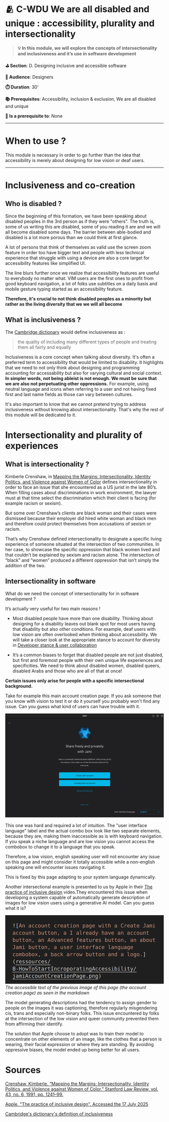 # 🫂 C-WDU We are all disabled and unique : accessibility, plurality and intersectionality

>**💡 In this module, we will explore the concepts of intersectionality and inclusiveness and it’s use in software development**

**⛳️ Section**: D. Designing inclusive and accessible software

**👥 Audience**: Designers

**⏱️ ️Duration**: 30'

**📚 Prerequisites**: Accessibility, inclusion & exclusion, We are all disabled and unique

**📖 Is a prerequisite to**: None

---


# When to use ?

This module is necessary in order to go further than the idea that accessibility is merely about designing for low vision or deaf users.

---

# Inclusiveness and co-creation
## Who is disabled ?

Since the beginning of this formation, we have been speaking about disabled peoples in the 3rd person as if they were "others". The truth is, some of us writing this are disabled, some of you reading it are and we will all become disabled some days. The barrier between able-bodied and disabled is a lot more porous than we could think at first glance.

A lot of persons that think of themselves as valid use the screen zoom feature in order too have bigger text and people with less technical experience that struggle with using a device are also a core target for accessibility features like simplified UI.

The line blurs further once we realize that accessibility features are useful to everybody no matter what. VIM users are the first ones to profit from good keyboard navigation, a lot of folks use subtitles on a daily basis and mobile gesture typing started as an accessibility feature.

**Therefore, it's crucial to not think disabled peoples as a minority but rather as the living diversity that we we will all become**

## What is inclusiveness ?

The [Cambridge dictionary](https://dictionary.cambridge.org/dictionary/english/inclusiveness) would define inclusiveness as :
>the quality of including many different types of people and treating them all fairly and equally

Inclusiveness is a core concept when talking about diversity. It's often a preferred term to accessibility that would be limited to disability. It highlights that we need to not only think about designing and programming accounting for accessability but also for varying cultural and social context. **In simpler words, not being ableist is not enough. We must be sure that we are also not perpetuating other oppressions.** For example, using neutral language and icons when referring to a user and not having fixed first and last name fields as those can vary between cultures.

It's also important to know that we cannot pretend trying to address inclusiveness without knowing about intersectionality. That's why the rest of this module will be dedicated to it.

# Intersectionality and plurality of experiences

## What is intersectionality ?

Kimberle Crenshaw, in [Mapping the Margins: Intersectionality, Identity Politics, and Violence against Women of Color](https://www.jstor.org/stable/1229039) defines intersectionality in order to face an issue that she encountered as a US jurist in the late 80’s. When filling cases about discriminations in work environment, the lawyer must at that time select the discrimination which their client is facing (for example racism or sexism).

But some over Crenshaw’s clients are black woman and their cases were dismissed because their employer did hired white woman and black men and therefore could protect themselves from accusations of sexism or racism.

That’s why Crenshaw defined intersectionality to designate a specific living experience of someone situated at the intersection of two communities. In her case, to showcase the specific oppression that black women lived and that couldn’t be explained by sexism and racism alone. The intersection of “black” and “women” produced a different oppression that isn’t simply the addition of the two.

## Intersectionality in software

What do we need the concept of intersectionality for in software development ?

It’s actually very useful for two main reasons !

- Most disabled people have more than one disability. Thinking about designing for a disability leaves out blank spot for most users having that disability but also other conditions. For example, deaf users with low vision are often overlooked when thinking about accessibility. We will take a closer look at the appropriate stance to account for diversity in [Developer stance & user collaboration](B-DSU.md)

- It’s a common biases to forget that disabled people are not just disabled, but first and foremost people with their own unique life experiences and specificities. We need to think about disabled women, disabled queers, disabled Arabs and those who are all of that at once!

**Certain issues only arise for people with a specific intersectional background.**

Take for example this main account creation page. If you ask someone that you know with vision to test it or do it yourself you probably won't find any issue. Can you guess what kind of users can have trouble with it.

![A screenshot of an account creation page with a Create Jami account button, a I already have an account button, an Advanced features button, an about Jami button, a user interface language combobox, a back arrow button and a logo.](ressources/B-HowToStartIncroporatingAccessibility/jamiAccountCreationPage.png)

This one was hard and required a lot of intuition. The "user interface language" label and the actual combo box look like two separate elements, because they are, making them inaccessible as is with keyboard navigation. If you speak a niche language and are low vision you cannot access the combobox to change it to a language that you speak.

Therefore, a low vision, english speaking user will not encounter any issue on this page and might consider it totally accessible while a non-english speaking one will encounter issues navigating it.

This is fixed by this page adapting to your system language dynamically.

Another intersectional example is presented to us by Apple in their [The practice of inclusive design](https://developer.apple.com/videos/play/wwdc2021/10275/) video.They encountered this issue when developing a system capable of automatically generate description of images for low vision users using a generative AI model. Can you guess what it is?

![The accessible text of the previous image of this page (the account creation page) as seen in the markdown](ressources/B-HowToStartIncroporatingAccessibility/accessibleDescription.png)
*The accessible text of the previous image of this page (the account creation page) as seen in the markdown*

The model generating descriptions had the tendency to assign gender to people on the images it was captioning, therefore regularly misgendering cis, trans and especially non-binary folks. This issue encountered by folks at the intersection of the low vision and queer community prevented them from affirming their identify.

The solution that Apple choose to adopt was to train their model to concentrate on other elements of an image, like the clothes that a person is wearing, their facial expression or where they are standing. By avoiding oppressive biases, the model ended up being better for all users.



# Sources
[Crenshaw, Kimberle. “Mapping the Margins: Intersectionality, Identity Politics, and Violence against Women of Color.” Stanford Law Review, vol. 43, no. 6, 1991, pp. 1241–99.](https://www.jstor.org/stable/1229039)

[Apple. "The practice of inclusive design". Accessed the 17 July 2025](https://developer.apple.com/videos/play/wwdc2021/10275/)

[Cambridge's dictionary's definition of inclusiveness](https://dictionary.cambridge.org/dictionary/english/inclusiveness)


